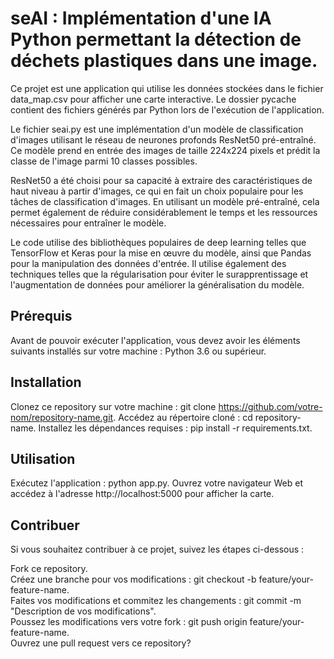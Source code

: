 # seAI : Implémentation d'une IA Python permettant la détection de déchets plastiques dans une image.

Ce projet est une application qui utilise les données stockées dans le fichier data_map.csv pour afficher une carte interactive. Le dossier pycache contient des fichiers générés par Python lors de l'exécution de l'application. 

Le fichier seai.py est une implémentation d'un modèle de classification d'images utilisant le réseau de neurones profonds ResNet50 pré-entraîné. Ce modèle prend en entrée des images de taille 224x224 pixels et prédit la classe de l'image parmi 10 classes possibles.

ResNet50 a été choisi pour sa capacité à extraire des caractéristiques de haut niveau à partir d'images, ce qui en fait un choix populaire pour les tâches de classification d'images. En utilisant un modèle pré-entraîné, cela permet également de réduire considérablement le temps et les ressources nécessaires pour entraîner le modèle.

Le code utilise des bibliothèques populaires de deep learning telles que TensorFlow et Keras pour la mise en œuvre du modèle, ainsi que Pandas pour la manipulation des données d'entrée. Il utilise également des techniques telles que la régularisation pour éviter le surapprentissage et l'augmentation de données pour améliorer la généralisation du modèle.

## Prérequis

Avant de pouvoir exécuter l'application, vous devez avoir les éléments suivants installés sur votre machine :
Python 3.6 ou supérieur.

## Installation

Clonez ce repository sur votre machine : git clone https://github.com/votre-nom/repository-name.git. 
Accédez au répertoire cloné : cd repository-name. 
Installez les dépendances requises : pip install -r requirements.txt.

## Utilisation

Exécutez l'application : python app.py. 
Ouvrez votre navigateur Web et accédez à l'adresse http://localhost:5000 pour afficher la carte.

## Contribuer

Si vous souhaitez contribuer à ce projet, suivez les étapes ci-dessous :

Fork ce repository.  
Créez une branche pour vos modifications : git checkout -b feature/your-feature-name.   
Faites vos modifications et commitez les changements : git commit -m "Description de vos modifications".   
Poussez les modifications vers votre fork : git push origin feature/your-feature-name.   
Ouvrez une pull request vers ce repository?


